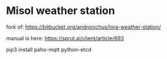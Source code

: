 # Misol weather station
fork of: https://bitbucket.org/andronichus/lora-weather-station/

manual is here: https://sprut.ai/client/article/693



pip3 install paho-mqtt python-etcd
